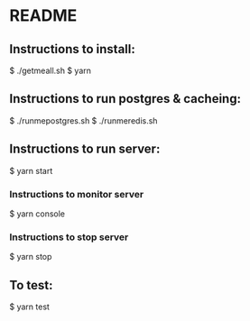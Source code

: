 # README

## Instructions to install:

$ ./getmeall.sh
$ yarn

## Instructions to run postgres & cacheing:

$ ./runmepostgres.sh
$ ./runmeredis.sh

## Instructions to run server:

$ yarn start

### Instructions to monitor server

$ yarn console

### Instructions to stop server

$ yarn stop

## To test:

$ yarn test
